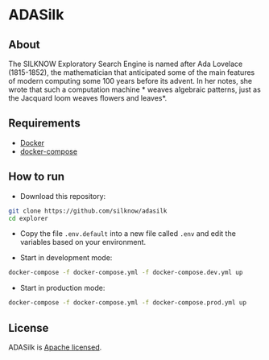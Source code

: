# ADASilk

## About

The SILKNOW Exploratory Search Engine is named after Ada Lovelace (1815-1852), the mathematician that anticipated some of the main features of modern computing some 100 years before its advent. In her notes, she wrote that such a computation machine *
weaves algebraic patterns, just as the Jacquard loom weaves flowers and leaves*.

## Requirements

* [Docker](https://docs.docker.com/engine/)
* [docker-compose](https://docs.docker.com/compose/)

## How to run

- Download this repository:

```bash
git clone https://github.com/silknow/adasilk
cd explorer
```

- Copy the file `.env.default` into a new file called `.env` and edit the variables based on your environment.

- Start in development mode:

```bash
docker-compose -f docker-compose.yml -f docker-compose.dev.yml up
```

- Start in production mode:

```bash
docker-compose -f docker-compose.yml -f docker-compose.prod.yml up
```

## License

ADASilk is [Apache licensed](https://github.com/silknow/adasilk/blob/main/LICENSE).
